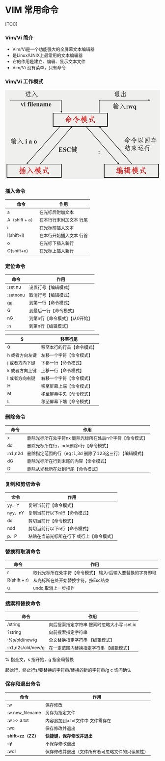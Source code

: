 # VIM 常用命令

[TOC]

### Vim/Vi 简介

- Vim/Vi是一个功能强大的全屏幕文本编辑器
- 是Linux/UNIX上最常用的文本编辑器
- 它的作用是建立、编辑、显示文本文件
- Vim/Vi 没有菜单，只有命令

### Vim/Vi 工作模式

![image-20200428112248220](images/image-20200428112248220.png)

### 插入命令

| 命令           | 作用                     |
| -------------- | ------------------------ |
| a              | 在光标后附加文本         |
| A（shift + a） | 在本行行末附加文本  行尾 |
| i              | 在光标前插入文本         |
| I(shift+i)     | 在本行开始插入文本 行首  |
| o              | 在光标下插入新行         |
| O(shift+o)     | 在光标上插入新行         |

### 定位命令

| 命令     | 作用                           |
| -------- | ------------------------------ |
| :set nu  | 设置行号【编辑模式】           |
| :setnonu | 取消行号【编辑模式】           |
| gg       | 到第一行【命令模式】           |
| G        | 到最后一行【命令模式】         |
| nG       | 到第n行【命令模式】【从0开始】 |
| :n       | 到第n行【编辑模式】            |

| $              | 移至行尾                   |
| -------------- | -------------------------- |
| 0              | 移至本行的行首【命令模式】 |
| h 或者方向左键 | 左移一个字符【命令模式】   |
| j 或者方向下键 | 下移一行【命令模式】       |
| k 或者方向上键 | 上移一行【命令模式】       |
| l 或者方向右键 | 右移一个字符【命令模式】   |
| H              | 移至屏幕上端【命令模式】   |
| M              | 移至屏幕中央【命令模式】   |
| L              | 移至屏幕下端【命令模式】   |

### 删除命令

| 命令    | 作用                                                      |
| ------- | --------------------------------------------------------- |
| x       | 删除光标所在处字符nx 删除光标所在处后n个字符【命令模式】  |
| dd      | 删除光标所在行，ndd删除n行【命令模式】                    |
| :n1,n2d | 删除指定范围的行（eg :1,3d  删除了123这三行）【编辑模式】 |
| dG      | 删除光标所在行到末尾的内容【命令模式】                    |
| D       | 删除从光标所在处到行尾【命令模式】                        |

### 复制和剪切命令

| 命令    | 作用                                      |
| ------- | ----------------------------------------- |
| yy、Y   | 复制当前行【命令模式】                    |
| nyy、nY | 复制当前行以下n行【命令模式】             |
| dd      | 剪切当前行【命令模式】                    |
| ndd     | 剪切当前行以下n行【命令模式】             |
| p、P    | 粘贴在当前光标所在行下 或行上【命令模式】 |

### 替换和取消命令

| 命令         | 作用                                                       |
| ------------ | ---------------------------------------------------------- |
| r            | 取代光标所在处字符【命令模式】 输入r后输入要替换的字符即可 |
| R(shift + r) | 从光标所在处开始替换字符，按Esc结束                        |
| u            | undo,取消上一步操作                                        |

### 搜索和替换命令

| 命令              | 作用                                         |
| ----------------- | -------------------------------------------- |
| /string           | 向后搜索指定字符串  搜索时忽略大小写 :set ic |
| ?string           | 向前搜索指定字符串                           |
| :%s/old/new/g     | 全文替换指定字符串 【编辑模式】              |
| :n1,n2s/old/new/g | 在一定范围内替换指定字符串 【编辑模式】      |

% 指全文，s 指开始，g 指全局替换

  起始行，终止行s/要替换的字符串/替换的新的字符串/g    c 询问确认

### 保存和退出命令

| 命令               | 作用                                             |
| ------------------ | ------------------------------------------------ |
| :w                 | 保存修改                                         |
| :w new_filename    | 另存为指定文件                                   |
| :w >> a.txt        | 内容追加到a.txt文件中 文件需存在                 |
| :wq                | 保存修改并退出                                   |
| **shift+zz（ZZ）** | **快捷键，保存修改并退出**                       |
| :q!                | 不保存修改退出                                   |
| :wq!               | 保存修改并退出（文件所有者可忽略文件的只读属性） |

